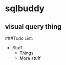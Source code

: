 sqlbuddy
========
visual query thing
------------------

###Todo List:

 - Stuff
    - Things
    - More stuff
